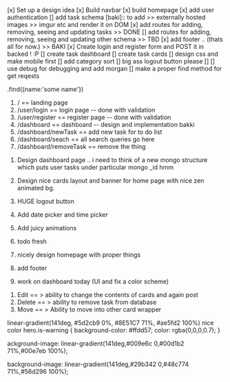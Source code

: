 [x] Set up a design idea
[x] Build navbar 
[x] build homepage
[x] add user authentication
[] add task schema [baki]:: to add >> externally hosted images >> imgur etc and render it on DOM
[x] add routes for adding, removing, seeing and updating tasks >> DONE 
[] add routes for adding, removing, seeing and updating other schema >> TBD
[x] add footer .. (thats all for now.) >> BAKI
[x] Create login and register form and POST it in backed ! :P
[] create task dashboard
[] create task cards
[] design css and make mobile first
[] add category sort 
[] big ass logout button please 
[]
[] use debug for debugging and add morgan
[] make a proper find method for get reqests 

<!-- Mongo Notes -->
.find({name:'some name'})

<!-- ROUTING RULES -->
1. / == landing page
2. /user/login == login page -- done with validation
3. /user/register == register page -- done with validation
4. /dashboard == dashboard -- design and implementation bakki
5. /dashboard/newTask == add new task for to do list
6. /dashboard/seach == all search queries go here
7. /dashboard/removeTask == remove the thing 

<!-- Todos -->
1. Design dashboard page .. i need to think of a new mongo structure which puts user tasks under particular mongo _id hmm
2. Design nice cards layout and banner for home page with nice zen animated bg.
3. HUGE logout button
4. Add date picker and time picker
5. Add juicy animations 

1. todo fresh
1. nicely design homepage with proper things 
2. add footer 
3. work on dashboard today (UI and fix a color scheme)

<!-- Card intents -->
1. Edit == > ability to change the contents of cards and again post 
2. Delete == > ability to remove task from database
3. Move == > Ability to move into other card wrapper

<!-- Nice gradient -->
linear-gradient(141deg, #5d2cb9 0%, #8E51C7 71%, #ae5fd2 100%)
nice color
hero.is-warning {
    background-color: #ffdd57;
    color: rgba(0,0,0,0.7);
}

<!-- nice green gradient -->
ackground-image: linear-gradient(141deg,#009e6c 0,#00d1b2 71%,#00e7eb 100%);
<!-- Success gradient -->
background-image: linear-gradient(141deg,#29b342 0,#48c774 71%,#56d296 100%);